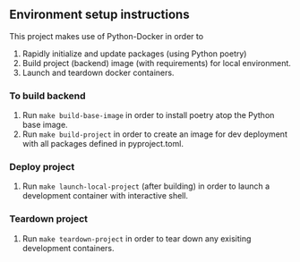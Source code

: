 ## Environment setup instructions

This project makes use of Python-Docker in order to

1. Rapidly initialize and update packages (using Python poetry)
2. Build project (backend) image (with requirements) for local environment.
3. Launch and teardown docker containers.

### To build backend

1. Run
   `make build-base-image`
   in order to install poetry atop the Python base image.
2. Run
   `make build-project`
   in order to create an image for dev deployment with all packages
   defined in pyproject.toml.

### Deploy project

1. Run
   `make launch-local-project` (after building)
   in order to launch a development container with interactive shell.

### Teardown project

1. Run
   `make teardown-project`
   in order to tear down any exisiting development containers.
